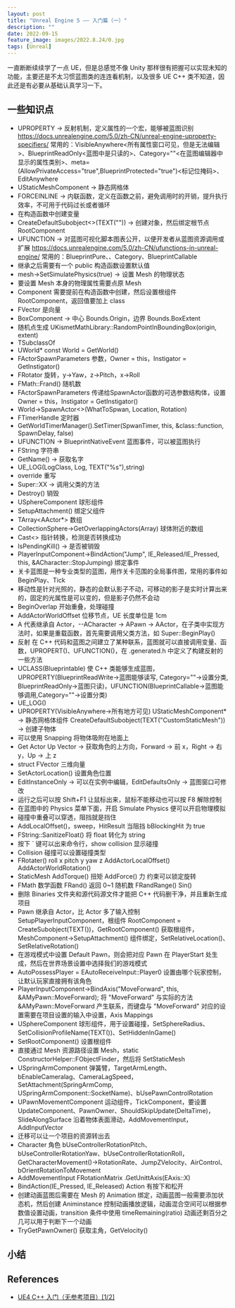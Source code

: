 ```yaml
---
layout: post
title: "Unreal Engine 5 —— 入门篇（一）"
description: ""
date: 2022-09-15
feature_image: images/2022.8.24/0.jpg
tags: [Unreal]
---
```


一直断断续续学了一点 UE，但是总感觉不像 Unity 那样很有把握可以实现未知的功能，主要还是不太习惯蓝图类的连连看机制，以及很多 UE C++ 类不知道，因此还是有必要从基础认真学习一下。

<!--more-->

## 一些知识点

- UPROPERTY -> 反射机制，定义属性的一个宏，能够被蓝图识别 https://docs.unrealengine.com/5.0/zh-CN/unreal-engine-uproperty-specifiers/ 常用的：VisibleAnywhere<所有属性窗口可见，但是无法编辑>、BlueprintReadOnly<蓝图中是只读的>、Category=""<在蓝图编辑器中显示的属性类别>、meta=(AllowPrivateAccess="true",BlueprintProtected="true")<标记位掩码>、EditAnywhere
- UStaticMeshComponent -> 静态网格体
- FORCEINLINE -> 内联函数，定义在函数之前，避免调用时的开销，提升执行效率，不可用于代码过长或者循环
- 在构造函数中创建变量
- CreateDefaultSubobject<>(TEXT("")) -> 创建对象，然后绑定根节点 RootComponent
- UFUNCTION -> 对蓝图可视化脚本图表公开，以便开发者从蓝图资源调用或扩展 https://docs.unrealengine.com/5.0/zh-CN/ufunctions-in-unreal-engine/ 常用的：BlueprintPure、、Category、BlueprintCallable
- 继承之后需要有一个 public 构造函数设置默认值
- mesh->SetSimulatePhysics(true) -> 设置 Mesh 的物理状态
- 要设置 Mesh 本身的物理属性需要点原 Mesh
- Component 需要提前在构造函数中创建，然后设置根组件 RootComponent，返回值要加上 class
- FVector 是向量
- BoxComponent -> 中心 Bounds.Origin，边界 Bounds.BoxExtent
- 随机点生成 UKismetMathLibrary::RandomPointInBoundingBox(origin, extent)
- TSubclassOf<class > 
- UWorld* const World = GetWorld()
- FActorSpawnParameters 参数，Owner = this，Instigator = GetInstigator()
- FRotator 旋转，y->Yaw，z->Pitch，x->Roll
- FMath::Frand() 随机数
- FActorSpawnParameters 传递给SpawnActor函数的可选参数结构体，设置 Owner = this，Instigator = GetInstigator()
- World->SpawnActor<>(WhatToSpwan, Location, Rotation)
- FTimerHandle 定时器
- GetWorldTimerManager().SetTimer(SpwanTimer, this, &class::function, SpawnDelay, false)
- UFUNCTION -> BlueprintNativeEvent 蓝图事件，可以被蓝图执行
- FString 字符串
- GetName() -> 获取名字
- UE_LOG(LogClass, Log, TEXT("%s"),string)
- override 重写
- Super::XX -> 调用父类的方法
- Destroy() 销毁
- USphereComponent 球形组件
- SetupAttachment() 绑定父组件
- TArray<AActor*> 数组
- CollectionSphere->GetOverlappingActors(Array) 球体附近的数组
- Cast<> 指针转换，检测是否转换成功
- IsPendingKill() -> 是否被销毁
- PlayerInputComponent->BindAction("Jump", IE_Released/IE_Pressed, this, &ACharacter::StopJumping) 绑定事件
- 关卡蓝图是一种专业类型的蓝图，用作关卡范围的全局事件图，常用的事件如 BeginPlay、Tick
- 移动性是针对光照的，静态的会默认影子不动，可移动的影子是实时计算出来的，固定的光属性是可以变的，但是影子仍然不会动
- BeginOverlap 开始重叠，处理碰撞
- AddActorWorldOffset 位移节点，UE 长度单位是 1cm
- A 代表继承自 Actor，--ACharacter -> APawn -> AActor，在子类中实现方法时，如果是重载函数，首先需要调用父类方法，如 Super::BeginPlay()
- 反射 在 C++ 代码和蓝图之间建立了某种联系，蓝图就可以直接调用变量、函数，UPROPERT()、UFUNCTION()，在 .generated.h 中定义了构建反射的一些方法
- UCLASS(Blueprintable) 使 C++ 类能够生成蓝图，UPROPERTY(BlueprintReadWrite->蓝图能够读写, Category=""->设置分类, BlueprintReadOnly->蓝图只读)，UFUNCTION(BlueprintCallable->蓝图能够调用,Category=""->设置分类)
- UE_LOG()
- UPROPERTY(VisibleAnywhere->所有地方可见) UStaticMeshComponent* -> 静态网格体组件  CreateDefaultSubobject<UStaticMeshComponent>(TEXT("CustomStaticMesh")) -> 创建子物体
- 可以使用 Snapping 将物体吸附在地面上
- Get Actor Up Vector -> 获取角色的上方向，Forward -> 前 x，Right -> 右 y，Up -> 上 z
- struct FVector 三维向量
- SetActorLocation() 设置角色位置
- EditInstanceOnly -> 可以在实例中编辑，EditDefaultsOnly -> 蓝图窗口可修改
- 运行之后可以按 Shift+F1 让鼠标出来，鼠标不能移动也可以按 F8 解除控制
- 在蓝图中的 Physics 菜单下面，开启 Simulate Physics 便可以开启物理模拟
- 碰撞中重叠可以穿透，阻挡就是挡住
- AddLocalOffset()，sweep，HitResult 当阻挡 bBlockingHit 为 true
- FString::SanitizeFloat() 将 float 转化为 string
- 按下 ` 键可以出来命令行，show collision 显示碰撞
- Collision 碰撞可以设置碰撞类型
- FRotater() roll x pitch y yaw z AddActorLocalOffset() AddActorWorldRotation()
- StaticMesh AddTorque() 扭矩 AddForce() 力 约束可以锁定旋转
- FMath 数学函数 FRand() 返回 0~1 随机数 FRandRange() Sin()
- 删除 Binaries 文件夹和源代码源文件才能把 C++ 代码删干净，并且重新生成项目
- Pawn 继承自 Actor，比 Actor 多了输入控制 SetupPlayerInputComponent，根组件 RootComponent = CreateSubobject<USceneComponent>(TEXT())，GetRootComponent() 获取根组件，MeshComponent->SetupAttachment() 组件绑定，SetRelativeLocation()、SetRelativeRotation()
- 在游戏模式中设置 Default Pawn，则会把对应 Pawn 在 PlayerStart 处生成，然后在世界场景设置中选择我们的游戏模式
- AutoPossessPlayer = EAutoReceiveInput::Player0 设置由哪个玩家控制，让默认玩家直接拥有该角色
- PlayerInputComponent->BindAxis("MoveForward", this, &AMyPawn::MoveForward); 将 "MoveForward" 与实际的方法 &AMyPawn::MoveForward 产生联系，而键盘与 "MoveForward" 对应的设置需要在项目设置的输入中设置，Axis Mappings
- USphereComponent 球形组件，用于设置碰撞，SetSphereRadius、SetCollisionProfileName(TEXT())、SetHiddenInGame()
- SetRootComponent() 设置根组件
- 直接通过 Mesh 资源路径设置 Mesh，static ConstructorHelper::FObjectFinder<UStaticMesh>，然后将 SetStaticMesh
- USpringArmComponent 弹簧臂，TargetArmLength、bEnableCameralag、CameraLagSpeed，SetAttachment(SpringArmComp, USpringArmComponent::SocketName)、bUsePawnControlRotation
- UPawnMovementComponent 运动组件，TickComponent，要设置 UpdateComponent、PawnOwner、ShouldSkipUpdate(DeltaTime)，SlideAlongSurface 沿着物体表面滑动，AddMovementInput，AddInputVector
- 迁移可以让一个项目的资源转出去
- Character 角色 bUseControllerRotationPitch、bUseControllerRotationYaw、bUseControllerRotationRoll，GetCharacterMovement()->RotationRate、JumpZVelocity、AirControl、bOrientRotationToMovement
- AddMovementInput FRotationMatrix .GetUnittAxis(EAxis::X)
- BindAction(IE_Pressed, IE_Released) Action 有按下和松开
- 创建动画蓝图后需要在 Mesh 的 Animation 绑定，动画蓝图一般需要添加状态机，然后创建 Animinstance 控制动画播放逻辑，动画混合空间可以根据参数值设置动画，transition 条件中使用 timeRemaining(ratio) 动画还剩百分之几可以用于判断下一个动画
- TryGetPawnOwner() 获取主角，GetVelocity()


## 小结
  
  

## References

- [UE4 C++ 入门（无参考项目）[1/2]](https://www.bilibili.com/video/BV1RE411d7J8)